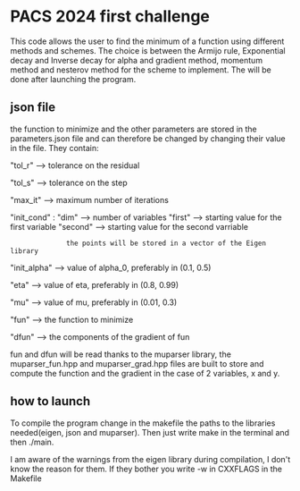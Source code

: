 # PACS 2024 first challenge

This code allows the user to find the minimum of a function using different methods and schemes.
The choice is between the Armijo rule, Exponential decay and Inverse decay for alpha and gradient method, momentum method and nesterov method for the scheme to implement. The will be done after launching the program.

## json file
the function to minimize and the other parameters are stored in the parameters.json file and can therefore be changed by changing their value in the file. They contain:

"tol_r" --> tolerance on the residual

"tol_s" --> tolerance on the step
    
"max_it" --> maximum number of iterations
    
"init_cond" : 
    "dim"     --> number of variables
    "first"   --> starting value for the first variable
    "second"  --> starting value for the second varriable

                  the points will be stored in a vector of the Eigen library

"init_alpha" --> value of alpha_0, preferably in (0.1, 0.5)

"eta" --> value of eta, preferably in (0.8, 0.99)

"mu" --> value of mu, preferably in (0.01, 0.3)

"fun" --> the function to minimize

"dfun" --> the components of the gradient of fun

fun and dfun will be read thanks to the muparser library, the muparser_fun.hpp and muparser_grad.hpp files are built to store and compute the function and the gradient in the case of 2 variables, x and y.

## how to launch

To compile the program change in the makefile the paths to the libraries needed(eigen, json and muparser).
Then just write make in the terminal and then ./main.

I am aware of the warnings from the eigen library during compilation, I don't know the reason for them. If they bother you write -w in CXXFLAGS in the Makefile

